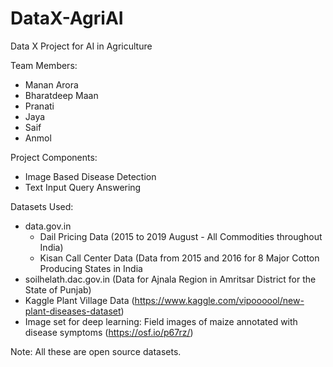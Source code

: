 # DataX-AgriAI
Data X Project for AI in Agriculture

Team Members:
- Manan Arora
- Bharatdeep Maan
- Pranati
- Jaya
- Saif
- Anmol


Project Components:
- Image Based Disease Detection
- Text Input Query Answering

Datasets Used:
- data.gov.in 
  - Dail Pricing Data (2015 to 2019 August - All Commodities throughout India)
  - Kisan Call Center Data (Data from 2015 and 2016 for 8 Major Cotton Producing States in India
- soilhelath.dac.gov.in (Data for Ajnala Region in Amritsar District for the State of Punjab)
- Kaggle Plant Village Data (https://www.kaggle.com/vipoooool/new-plant-diseases-dataset)
- Image set for deep learning: Field images of maize annotated with disease symptoms (https://osf.io/p67rz/)

Note: All these are open source datasets. 



